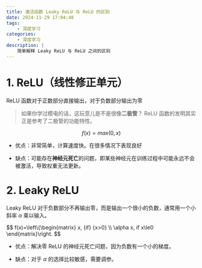 ```yaml
---
title: 激活函数 Leaky ReLU 与 ReLU 的区别
date: 2024-11-29 17:04:48
tags:
    - 深度学习
categories: 
    - 深度学习
description: |
    简单解释 Leaky ReLU 与 ReLU 之间的区别
---
```

# 1. ReLU（线性修正单元）
ReLU 函数对于正数部分直接输出，对于负数部分输出为零
> 如果你学过模电的话，这玩意儿是不是很像**二极管**？ ReLU 函数的发明其实正是参考了二极管的功能特性。

$$ f(x)=max(0,x) $$
- 优点：非常简单，计算速度快。在很多情况下表现良好

- 缺点：可能存在**神经元死亡**的问题，即某些神经元在训练过程中可能永远不会被激活，导致权重无法更新。

# 2. Leaky ReLU
Leaky ReLU 对于负数部分不再输出零，而是输出一个很小的负数，通常用一个小斜率 $\alpha$ 乘以输入。

$$ f(x)=\left\\{\begin{matrix} x, {if} {x>0} \\\\ \alpha x, if x\le0 \end{matrix}\right. $$

- 优点：解决零 ReLU 的神经元死亡问题，因为负数有一个小的梯度。

- 缺点：对于 $\alpha$ 的选择比较敏感，需要调参。 
